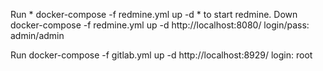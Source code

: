 Run * docker-compose -f redmine.yml up -d * to start redmine.
Down docker-compose -f redmine.yml up -d
http://localhost:8080/  login/pass: admin/admin

Run docker-compose -f gitlab.yml up -d
http://localhost:8929/ login: root